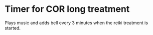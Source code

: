 Timer for COR long treatment
============================

Plays music and adds bell every 3 minutes when the reiki treatment is started.
